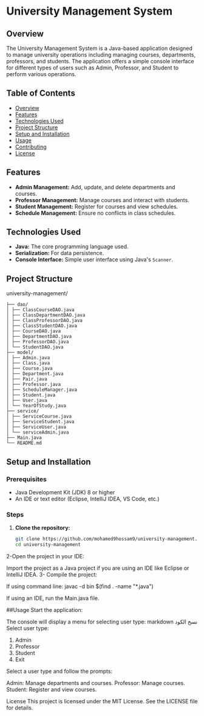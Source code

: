 # University Management System

## Overview
The University Management System is a Java-based application designed to manage university operations including managing courses, departments, professors, and students. The application offers a simple console interface for different types of users such as Admin, Professor, and Student to perform various operations.

## Table of Contents
- [Overview](#overview)
- [Features](#features)
- [Technologies Used](#technologies-used)
- [Project Structure](#project-structure)
- [Setup and Installation](#setup-and-installation)
- [Usage](#usage)
- [Contributing](#contributing)
- [License](#license)

## Features
- **Admin Management:** Add, update, and delete departments and courses.
- **Professor Management:** Manage courses and interact with students.
- **Student Management:** Register for courses and view schedules.
- **Schedule Management:** Ensure no conflicts in class schedules.

## Technologies Used
- **Java:** The core programming language used.
- **Serialization:** For data persistence.
- **Console Interface:** Simple user interface using Java's `Scanner`.

## Project Structure
university-management/
```
├── dao/
│ ├── ClassCourseDAO.java 
│ ├── ClassDepartmentDAO.java
│ ├── ClassProfessorDAO.java
│ ├── ClassStudentDAO.java
│ ├── CourseDAO.java
│ ├── DepartmentDAO.java
│ ├── ProfessorDAO.java
│ └── StudentDAO.java
├── model/
│ ├── Admin.java
│ ├── Class.java
│ ├── Course.java
│ ├── Department.java
│ ├── Pair.java
│ ├── Professor.java
│ ├── ScheduleManager.java
│ ├── Student.java
│ ├── User.java
│ └── YearOfStudy.java
├── service/
│ ├── ServiceCourse.java
│ ├── ServiceStudent.java
│ ├── ServiceUser.java
│ └── serviceAdmin.java
├── Main.java
└── README.md
```

## Setup and Installation

### Prerequisites
- Java Development Kit (JDK) 8 or higher
- An IDE or text editor (Eclipse, IntelliJ IDEA, VS Code, etc.)

### Steps
1. **Clone the repository:**
   ```bash
   git clone https://github.com/mohamed9hossam9/university-management.git
   cd university-management
2-Open the project in your IDE:

Import the project as a Java project if you are using an IDE like Eclipse or IntelliJ IDEA.
3- Compile the project:

If using command line:
  javac -d bin $(find . -name "*.java")

  If using an IDE, run the Main.java file.

  ##Usage
Start the application:

The console will display a menu for selecting user type:
markdown
نسخ الكود
Select user type:
1. Admin
2. Professor
3. Student
4. Exit

Select a user type and follow the prompts:

Admin: Manage departments and courses.
Professor: Manage courses.
Student: Register and view courses.

License
This project is licensed under the MIT License. See the LICENSE file for details.




